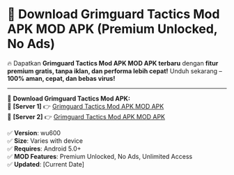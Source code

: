 # 🚀 Download Grimguard Tactics Mod APK MOD APK (Premium Unlocked, No Ads)  

🔥 Dapatkan **Grimguard Tactics Mod APK MOD APK terbaru** dengan **fitur premium gratis, tanpa iklan, dan performa lebih cepat!** Unduh sekarang – **100% aman, cepat, dan bebas virus!**  

---


🔽 **Download Grimguard Tactics Mod APK:**  
🔹 **[Server 1]** 👉 [Grimguard Tactics Mod APK MOD APK](https://apkcomod.com?title=Grimguard_Tactics_Mod_APK)  
🔹 **[Server 2]** 👉 [Grimguard Tactics Mod APK MOD APK](https://apkcomod.com?title=Grimguard_Tactics_Mod_APK)  


✅ **Version**: wu600  
✅ **Size**: Varies with device  
✅ **Requires**: Android 5.0+  
✅ **MOD Features**: Premium Unlocked, No Ads, Unlimited Access  
✅ **Updated**: [Current Date]  